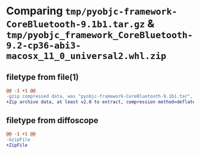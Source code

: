 # Comparing `tmp/pyobjc-framework-CoreBluetooth-9.1b1.tar.gz` & `tmp/pyobjc_framework_CoreBluetooth-9.2-cp36-abi3-macosx_11_0_universal2.whl.zip`

## filetype from file(1)

```diff
@@ -1 +1 @@
-gzip compressed data, was "pyobjc-framework-CoreBluetooth-9.1b1.tar", last modified: Sun Mar 26 11:20:00 2023, max compression
+Zip archive data, at least v2.0 to extract, compression method=deflate
```

## filetype from diffoscope

```diff
@@ -1 +1 @@
-GzipFile
+ZipFile
```

